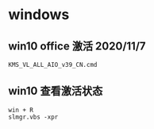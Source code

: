 # windows

## win10 office 激活 2020/11/7

```
KMS_VL_ALL_AIO_v39_CN.cmd
```

## win10 查看激活状态

```
win + R
slmgr.vbs -xpr
```